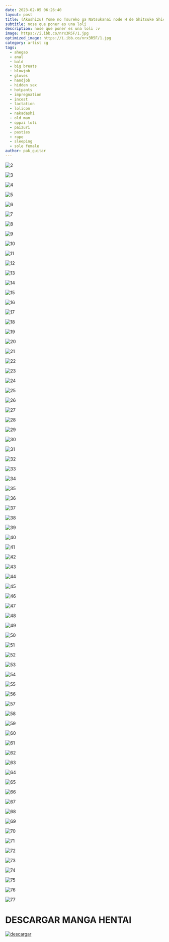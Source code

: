 ```yaml
---
date: 2023-02-05 06:26:40
layout: post
title: (Akushizu) Yome no Tsureko ga Natsukanai node H de Shitsuke Shichaimashita
subtitle: nose que poner es una loli
description: nose que poner es una loli :v
image: https://i.ibb.co/nrx3R5F/1.jpg
optimized_image: https://i.ibb.co/nrx3R5F/1.jpg
category: artist cg
tags:
  - ahegao
  - anal
  - bald
  - big breats
  - blowjob
  - gloves
  - handjob
  - hidden sex
  - hotpants
  - impregnation
  - incest
  - lactation
  - lolicon
  - nakadashi
  - old man
  - oppai loli
  - paizuri
  - pasties
  - rape
  - sleeping
  - sole female
author: pak_guitar
---
```


<img src="https://i.ibb.co/pLqXWFg/2.jpg" alt="2" border="0"></a>

<img src="https://i.ibb.co/4TcJ6pK/3.jpg" alt="3" border="0"></a>

<img src="https://i.ibb.co/JRYDZNj/4.jpg" alt="4" border="0"></a>

<img src="https://i.ibb.co/L1ccHHN/5.jpg" alt="5" border="0"></a>

<img src="https://i.ibb.co/sqDpcrC/6.jpg" alt="6" border="0"></a>

<img src="https://i.ibb.co/FWd3ZyB/7.jpg" alt="7" border="0"></a>

<img src="https://i.ibb.co/48t09kC/8.jpg" alt="8" border="0"></a>

<img src="https://i.ibb.co/61P9Hv2/9.jpg" alt="9" border="0"></a>

<img src="https://i.ibb.co/c38NbsT/10.jpg" alt="10" border="0"></a>

<img src="https://i.ibb.co/FbB20mt/11.jpg" alt="11" border="0"></a>

<img src="https://i.ibb.co/cwS1GhX/12.jpg" alt="12" border="0"></a>

<img src="https://i.ibb.co/Z25LP6k/13.jpg" alt="13" border="0"></a>

<img src="https://i.ibb.co/1TqHQLG/14.jpg" alt="14" border="0"></a>

<img src="https://i.ibb.co/JR32r8V/15.jpg" alt="15" border="0"></a>

<img src="https://i.ibb.co/mtXtJr2/16.jpg" alt="16" border="0"></a>

<img src="https://i.ibb.co/mb9059P/17.jpg" alt="17" border="0"></a>

<img src="https://i.ibb.co/k9xJTzT/18.jpg" alt="18" border="0"></a>

<img src="https://i.ibb.co/8dHnJcr/19.jpg" alt="19" border="0"></a>

<img src="https://i.ibb.co/zrqc13L/20.jpg" alt="20" border="0"></a>

<img src="https://i.ibb.co/WyrDjSZ/21.jpg" alt="21" border="0"></a>

<img src="https://i.ibb.co/3zVqDFL/22.jpg" alt="22" border="0"></a>

<img src="https://i.ibb.co/S7G2NDw/23.jpg" alt="23" border="0"></a>

<img src="https://i.ibb.co/3sJhhdZ/24.jpg" alt="24" border="0"></a>

<img src="https://i.ibb.co/8XsDgrT/25.jpg" alt="25" border="0"></a>

<img src="https://i.ibb.co/86GzZT6/26.jpg" alt="26" border="0"></a>

<img src="https://i.ibb.co/W6fwkBG/27.jpg" alt="27" border="0"></a>

<img src="https://i.ibb.co/n0vbwvS/28.jpg" alt="28" border="0"></a>

<img src="https://i.ibb.co/vm2pWDL/29.jpg" alt="29" border="0"></a>

<img src="https://i.ibb.co/jGQ7mst/30.jpg" alt="30" border="0"></a>

<img src="https://i.ibb.co/RSMhRqm/31.jpg" alt="31" border="0"></a>

<img src="https://i.ibb.co/mJMGYdv/32.jpg" alt="32" border="0"></a>

<img src="https://i.ibb.co/yN7w4zC/33.jpg" alt="33" border="0"></a>

<img src="https://i.ibb.co/2jD3LRq/34.jpg" alt="34" border="0"></a>

<img src="https://i.ibb.co/DGqTp6D/35.jpg" alt="35" border="0"></a>

<img src="https://i.ibb.co/5TjCckN/36.jpg" alt="36" border="0"></a>

<img src="https://i.ibb.co/KLFybSM/37.jpg" alt="37" border="0"></a>

<img src="https://i.ibb.co/BLZfgrQ/38.jpg" alt="38" border="0"></a>

<img src="https://i.ibb.co/Cw4wynp/39.jpg" alt="39" border="0"></a>

<img src="https://i.ibb.co/X8Pm57R/40.jpg" alt="40" border="0"></a>

<img src="https://i.ibb.co/4tWqsJc/41.jpg" alt="41" border="0"></a>

<img src="https://i.ibb.co/4dbV6LV/42.jpg" alt="42" border="0"></a>

<img src="https://i.ibb.co/q7VkyvX/43.jpg" alt="43" border="0"></a>

<img src="https://i.ibb.co/0sxNVRv/44.jpg" alt="44" border="0"></a>

<img src="https://i.ibb.co/w7Hj6dF/45.jpg" alt="45" border="0"></a>

<img src="https://i.ibb.co/jbP9YtL/46.jpg" alt="46" border="0"></a>

<img src="https://i.ibb.co/VSQ7H3s/47.jpg" alt="47" border="0"></a>

<img src="https://i.ibb.co/zQZ4NR6/48.jpg" alt="48" border="0"></a>

<img src="https://i.ibb.co/rk7hyRn/49.jpg" alt="49" border="0"></a>

<img src="https://i.ibb.co/6tNB0wg/50.jpg" alt="50" border="0"></a>

<img src="https://i.ibb.co/Qmrzh4R/51.jpg" alt="51" border="0"></a>

<img src="https://i.ibb.co/BBQfdtM/52.jpg" alt="52" border="0"></a>

<img src="https://i.ibb.co/x62qLYF/53.jpg" alt="53" border="0"></a>

<img src="https://i.ibb.co/Fnzzhd1/54.jpg" alt="54" border="0"></a>

<img src="https://i.ibb.co/jhDD0vg/55.jpg" alt="55" border="0"></a>

<img src="https://i.ibb.co/9rJyS3t/56.jpg" alt="56" border="0"></a>

<img src="https://i.ibb.co/3cyvMtH/57.jpg" alt="57" border="0"></a>

<img src="https://i.ibb.co/hZfKrSz/58.jpg" alt="58" border="0"></a>

<img src="https://i.ibb.co/41YcRmk/59.jpg" alt="59" border="0"></a>

<img src="https://i.ibb.co/yyN2V9C/60.jpg" alt="60" border="0"></a>

<img src="https://i.ibb.co/LzN46qt/61.jpg" alt="61" border="0"></a>

<img src="https://i.ibb.co/RHLYQQp/62.jpg" alt="62" border="0"></a>

<img src="https://i.ibb.co/DfBKh4z/63.jpg" alt="63" border="0"></a>

<img src="https://i.ibb.co/wQFJGx5/64.jpg" alt="64" border="0"></a>

<img src="https://i.ibb.co/D185d3v/65.jpg" alt="65" border="0"></a>

<img src="https://i.ibb.co/JjLwj9V/66.jpg" alt="66" border="0"></a>

<img src="https://i.ibb.co/dPpmZ53/67.jpg" alt="67" border="0"></a>

<img src="https://i.ibb.co/RHKvv5F/68.jpg" alt="68" border="0"></a>

<img src="https://i.ibb.co/Z1FVccW/69.jpg" alt="69" border="0"></a>

<img src="https://i.ibb.co/kqM0qR5/70.jpg" alt="70" border="0"></a>

<img src="https://i.ibb.co/jkHjbXj/71.jpg" alt="71" border="0"></a>

<img src="https://i.ibb.co/VVg5bfx/72.jpg" alt="72" border="0"></a>

<img src="https://i.ibb.co/XLwZvVJ/73.jpg" alt="73" border="0"></a>

<img src="https://i.ibb.co/Htd17qy/74.jpg" alt="74" border="0"></a>

<img src="https://i.ibb.co/3drXvcc/75.jpg" alt="75" border="0"></a>

<img src="https://i.ibb.co/gRYYnrr/76.jpg" alt="76" border="0"></a>

<img src="https://i.ibb.co/txrdSnP/77.jpg" alt="77" border="0"></a>


# DESCARGAR MANGA HENTAI
<a href="https://exe.io/vOKQmXM"><img src="https://i.ibb.co/ph6KsCR/descargar.png" alt="descargar"/></a>



